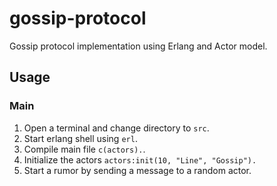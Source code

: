 # gossip-protocol
Gossip protocol implementation using Erlang and Actor model.

## Usage
### Main
1. Open a terminal and change directory to `src`.
2. Start erlang shell using `erl`.
3. Compile main file `c(actors).`.
4. Initialize the actors `actors:init(10, "Line", "Gossip").`
5. Start a rumor by sending a message to a random actor.